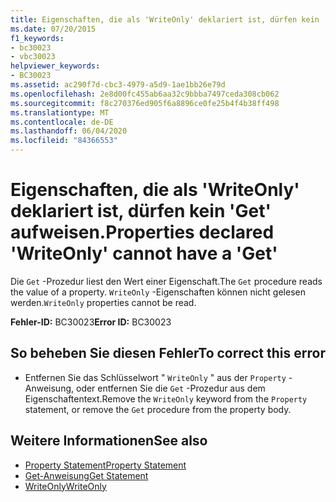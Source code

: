 ```yaml
---
title: Eigenschaften, die als 'WriteOnly' deklariert ist, dürfen kein 'Get' aufweisen.
ms.date: 07/20/2015
f1_keywords:
- bc30023
- vbc30023
helpviewer_keywords:
- BC30023
ms.assetid: ac290f7d-cbc3-4979-a5d9-1ae1bb26e79d
ms.openlocfilehash: 2e8d00fc455ab6aa32c9bbba7497ceda308cb062
ms.sourcegitcommit: f8c270376ed905f6a8896ce0fe25b4f4b38ff498
ms.translationtype: MT
ms.contentlocale: de-DE
ms.lasthandoff: 06/04/2020
ms.locfileid: "84366553"
---
```

# <a name="properties-declared-writeonly-cannot-have-a-get"></a><span data-ttu-id="f21ac-102">Eigenschaften, die als 'WriteOnly' deklariert ist, dürfen kein 'Get' aufweisen.</span><span class="sxs-lookup"><span data-stu-id="f21ac-102">Properties declared 'WriteOnly' cannot have a 'Get'</span></span>
<span data-ttu-id="f21ac-103">Die `Get` -Prozedur liest den Wert einer Eigenschaft.</span><span class="sxs-lookup"><span data-stu-id="f21ac-103">The `Get` procedure reads the value of a property.</span></span> <span data-ttu-id="f21ac-104">`WriteOnly` -Eigenschaften können nicht gelesen werden.</span><span class="sxs-lookup"><span data-stu-id="f21ac-104">`WriteOnly` properties cannot be read.</span></span>  
  
 <span data-ttu-id="f21ac-105">**Fehler-ID:** BC30023</span><span class="sxs-lookup"><span data-stu-id="f21ac-105">**Error ID:** BC30023</span></span>  
  
## <a name="to-correct-this-error"></a><span data-ttu-id="f21ac-106">So beheben Sie diesen Fehler</span><span class="sxs-lookup"><span data-stu-id="f21ac-106">To correct this error</span></span>  
  
- <span data-ttu-id="f21ac-107">Entfernen Sie das Schlüsselwort " `WriteOnly` " aus der `Property` -Anweisung, oder entfernen Sie die `Get` -Prozedur aus dem Eigenschaftentext.</span><span class="sxs-lookup"><span data-stu-id="f21ac-107">Remove the `WriteOnly` keyword from the `Property` statement, or remove the `Get` procedure from the property body.</span></span>  
  
## <a name="see-also"></a><span data-ttu-id="f21ac-108">Weitere Informationen</span><span class="sxs-lookup"><span data-stu-id="f21ac-108">See also</span></span>

- [<span data-ttu-id="f21ac-109">Property Statement</span><span class="sxs-lookup"><span data-stu-id="f21ac-109">Property Statement</span></span>](../language-reference/statements/property-statement.md)
- [<span data-ttu-id="f21ac-110">Get-Anweisung</span><span class="sxs-lookup"><span data-stu-id="f21ac-110">Get Statement</span></span>](../language-reference/statements/get-statement.md)
- [<span data-ttu-id="f21ac-111">WriteOnly</span><span class="sxs-lookup"><span data-stu-id="f21ac-111">WriteOnly</span></span>](../language-reference/modifiers/writeonly.md)
